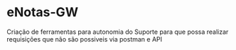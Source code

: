 # eNotas-GW

Criação de ferramentas para autonomia do Suporte para que possa realizar requisições que não são possiveis via postman e API
